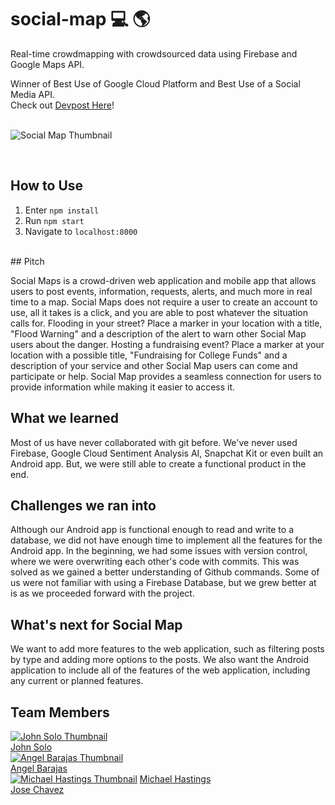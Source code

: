 # social-map :computer: :earth_americas:
Real-time crowdmapping with crowdsourced data using Firebase and Google Maps API. 

Winner of Best Use of Google Cloud Platform and Best Use of a Social Media API.
<br />
Check out [Devpost Here](https://devpost.com/software/social-map)!
<br />
<br />


![Social Map Thumbnail](https://challengepost-s3-challengepost.netdna-ssl.com/photos/production/software_thumbnail_photos/000/774/453/datas/medium.png)

<br />

## How to Use
  1. Enter `npm install`
  2. Run `npm start`
  3. Navigate to `localhost:8000`

<br />
## Pitch

Social Maps is a crowd-driven web application and mobile app that allows users to post events, information, requests, alerts, and much more in real time to a map. Social Maps does not require a user to create an account to use, all it takes is a click, and you are able to post whatever the situation calls for. Flooding in your street? Place a marker in your location with a title, "Flood Warning" and a description of the alert to warn other Social Map users about the danger. Hosting a fundraising event? Place a marker at your location with a possible title, "Fundraising for College Funds" and a description of your service and other Social Map users can come and participate or help. Social Map provides a seamless connection for users to provide information while making it easier to access it.
<br />

## What we learned
Most of us have never collaborated with git before. We've never used Firebase, Google Cloud Sentiment Analysis AI, Snapchat Kit or even built an Android app. But, we were still able to create a functional product in the end.
<br />

## Challenges we ran into
Although our Android app is functional enough to read and write to a database, we did not have enough time to implement all the features for the Android app. In the beginning, we had some issues with version control, where we were overwriting each other's code with commits. This was solved as we gained a better understanding of Github commands. Some of us were not familiar with using a Firebase Database, but we grew better at is as we proceeded forward with the project.
<br />

## What's next for Social Map
We want to add more features to the web application, such as filtering posts by type and adding more options to the posts. We also want the Android application to include all of the features of the web application, including any current or planned features.

## Team Members
[![John Solo Thumbnail](https://avatars2.githubusercontent.com/u/25723690?s=88&v=4)](https://github.com/johnsolojoseph)
<br />
[John Solo](https://github.com/johnsolojoseph)
<br />
[![Angel Barajas Thumbnail](https://avatars1.githubusercontent.com/u/44122116?s=88&v=4)](https://github.com/abarajas10)
<br />
[Angel Barajas](https://github.com/abarajas10)
<br />
[![Michael Hastings Thumbnail](https://avatars1.githubusercontent.com/u/26157554?s=88&v=4)](https://github.com/MichaelHastings)
[Michael Hastings](https://github.com/MichaelHastings)
<br />
[Jose Chavez](https://github.com/jchav97)

